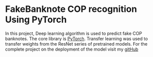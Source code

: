 # FakeBanknote COP recognition Using PyTorch
In this project, Deep learning algorithm is used to predict fake COP banknotes. The core library is [PyTorch](https://pytorch.org). Transfer learning was used to transfer weights from the ResNet series of pretrained models. For the complete project on the deployment of the model visit my [gitHub](https://github.com/inuwamobarak/cop_banknotes)
